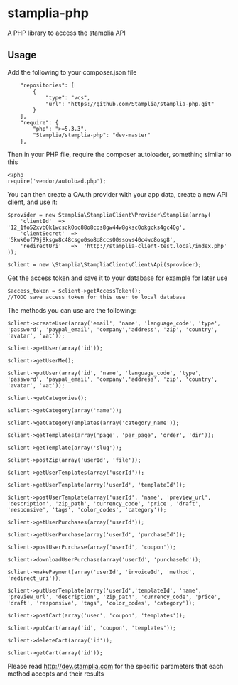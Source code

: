 stamplia-php
============

A PHP library to access the stamplia API


Usage
-----

Add the following to your composer.json file

        "repositories": [
            {
                "type": "vcs",
                "url": "https://github.com/Stamplia/stamplia-php.git"
            }
        ],
        "require": {
            "php": ">=5.3.3",
            "Stamplia/stamplia-php": "dev-master"
        },

Then in your PHP file, require the composer autoloader, something similar to this

    <?php
    require('vendor/autoload.php');

You can then create a OAuth provider with your app data, create a new API client, and use it:

    $provider = new Stamplia\StampliaClient\Provider\Stamplia(array(
        'clientId'  =>  '12_1fo52xvb0k1wcsck0oc88o8cos8gw44w8gksc0okgcks4gc40g',
        'clientSecret'  =>  '5kwk0of79j8ksgw8c48csgo0so8o8ccs00ssows40c4wc8osg8',
        'redirectUri'   =>  'http://stamplia-client-test.local/index.php'
    ));

    $client = new \Stamplia\StampliaClient\Client\Api($provider);

Get the access token and save it to your database for example for later use

    $access_token = $client->getAccessToken();
    //TODO save access token for this user to local database

The methods you can use are the following:

    $client->createUser(array('email', 'name', 'language_code', 'type', 'password', 'paypal_email', 'company','address', 'zip', 'country', 'avatar', 'vat'));

    $client->getUser(array('id'));

    $client->getUserMe();

    $client->putUser(array('id', 'name', 'language_code', 'type', 'password', 'paypal_email', 'company','address', 'zip', 'country', 'avatar', 'vat'));

    $client->getCategories();

    $client->getCategory(array('name'));

    $client->getCategoryTemplates(array('category_name'));

    $client->getTemplates(array('page', 'per_page', 'order', 'dir'));

    $client->getTemplate(array('slug'));

    $client->postZip(array('userId', 'file'));

    $client->getUserTemplates(array('userId'));

    $client->getUserTemplate(array('userId', 'templateId'));

    $client->postUserTemplate(array('userId', 'name', 'preview_url', 'description', 'zip_path', 'currency_code', 'price', 'draft', 'responsive', 'tags', 'color_codes', 'category'));

    $client->getUserPurchases(array('userId'));

    $client->getUserPurchase(array('userId', 'purchaseId'));

    $client->postUserPurchase(array('userId', 'coupon'));
    
    $client->downloadUserPurchase(array('userId', 'purchaseId'));

    $client->makePayment(array('userId', 'invoiceId', 'method', 'redirect_uri'));

    $client->putUserTemplate(array('userId','templateId', 'name', 'preview_url', 'description', 'zip_path', 'currency_code', 'price', 'draft', 'responsive', 'tags', 'color_codes', 'category'));

    $client->postCart(array('user', 'coupon', 'templates'));

    $client->putCart(array('id', 'coupon', 'templates'));

    $client->deleteCart(array('id'));

    $client->getCart(array('id'));


Please read http://dev.stamplia.com for the specific parameters that each method accepts and their results
